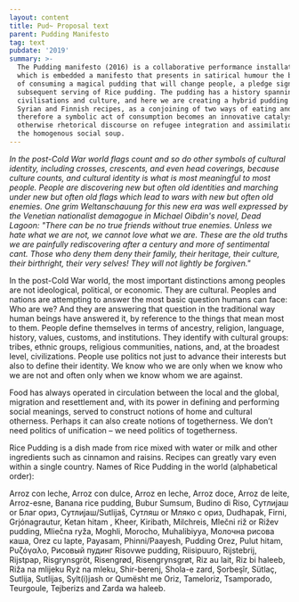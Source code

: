 ```yaml
---
layout: content
title: Pud~ Proposal text
parent: Pudding Manifesto
tag: text
pubdate: '2019'
summary: >-
  The Pudding manifesto (2016) is a collaborative performance installation in
  which is embedded a manifesto that presents in satirical humour the benefits
  of consuming a magical pudding that will change people, a pledge signing and a
  subsequent serving of Rice pudding. The pudding has a history spanning several
  civilisations and culture, and here we are creating a hybrid pudding based on
  Syrian and Finnish recipes, as a conjoining of two ways of eating and
  therefore a symbolic act of consumption becomes an innovative catalyst for the
  otherwise rhetorical discourse on refugee integration and assimilation into
  the homogenous social soup.
---
```

_In the post-Cold War world flags count and so do other symbols of cultural identity, including crosses, crescents, and even head coverings, because culture counts, and cultural identity is what is most meaningful to most people. People are discovering new but often old identities and marching under new but often old flags which lead to wars with new but often old enemies. One grim Weltanschauung for this new era was well expressed by the Venetian nationalist demagogue in Michael Oibdin's novel, Dead Lagoon: "There can be no true friends without true enemies. Unless we hate what we are not, we cannot love what we are. These are the old truths we are painfully rediscovering after a century and more of sentimental cant. Those who deny them deny their family, their heritage, their culture, their birthright, their very selves! They will not lightly be forgiven."_

In the post-Cold War world, the most important distinctions among peoples are not ideological, political, or economic. They are cultural. Peoples and nations are attempting to answer the most basic question humans can face: Who are we? And they are answering that question in the traditional way human beings have answered it, by reference to the things that mean most to them. People define themselves in terms of ancestry, religion, language, history, values, customs, and institutions. They identify with cultural groups: tribes, ethnic groups, religious communities, nations, and, at the broadest level, civilizations. People use politics not just to advance their interests but also to define their identity. We know who we are only when we know who we are not and often only when we know whom we are against.

Food has always operated in circulation between the local and the global, migration and resettlement and, with its power in defining and performing social meanings, served to construct notions of home and cultural otherness. Perhaps it can also create notions of togetherness. We don’t need politics of unification – we need politics of togetherness.

Rice Pudding is a dish made from rice mixed with water or milk and other ingredients such as cinnamon and raisins. Recipes can greatly vary even within a single country. Names of Rice Pudding in the world (alphabetical order):

Arroz con leche, Arroz con dulce, Arroz en leche, Arroz doce, Arroz de leite, Arroz-esne, Banana rice pudding, Bubur Sumsum, Budino di Riso, Сутлијаш or Благ ориз, Сутлијаш/Sutlijaš, Сутляш or Мляко с ориз, Dudhapak, Firni, Grjónagrautur, Ketan hitam , Kheer, Kiribath, Milchreis, Mlečni riž or Rižev pudding, Mliečna ryža, Moghli, Morocho, Muhalibiyya, Молочна рисова каша, Orez cu lapte, Payasam, Phinni/Paayesh, Pudding Orez, Pulut hitam, Ρυζόγαλο, Рисовый пудинг Risovwe pudding, Riisipuuro, Rijstebrij, Rijstpap, Risgrynsgröt, Risengrød, Risengrynsgrøt, Riz au lait, Riz bi haleeb, Riža na mlijeku Ryż na mleku, Shir-berenj, Shola-e zard, Şorbeşîr, Sütlaç, Sutlija, Sutlijas, Sylt(i)jash or Qumësht me Oriz, Tameloriz, Tsamporado, Teurgoule, Tejberizs and Zarda wa haleeb.
